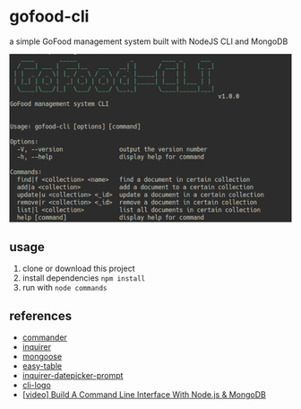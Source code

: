 # gofood-cli
a simple GoFood management system built with NodeJS CLI and MongoDB

![gofood-cli](Screenshot_20220111_234610.png)

## usage

1. clone or download this project 
2. install dependencies ```npm install``` 
3. run with ```node commands```
 
 ## references
 
 - [commander](https://github.com/tj/commander.js/)
 - [inquirer](https://github.com/SBoudrias/Inquirer.js/)
 - [mongoose](https://mongoosejs.com/docs/index.html)
 - [easy-table](https://github.com/eldargab/easy-table)
 - [inquirer-datepicker-prompt](https://github.com/DerekTBrown/inquirer-datepicker-prompt)
 - [cli-logo](https://github.com/labs-js/cli-logo)
 - [[video] Build A Command Line Interface With Node.js & MongoDB](https://youtu.be/v2GKt39-LPA)
